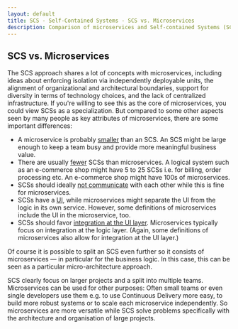 ```yaml
---
layout: default
title: SCS - Self-Contained Systems - SCS vs. Microservices
description: Comparison of microservices and Self-contained Systems (SCS)
---
```


SCS vs. Microservices
---

The SCS approach shares a lot of concepts with microservices, including ideas about
enforcing isolation via independently deployable units, the alignment
of organizational and architectural boundaries, support for diversity
in terms of technology choices, and the lack of centralized infrastructure. If
you're willing to see this as the core of microservices, you could view SCSs as
a specialization. But compared to some other aspects seen by many people
as key attributes of microservices, there are some important differences:

<ul>
<li id="smaller">A microservice is probably <a href="#smaller">smaller</a> than an SCS. An SCS might be
  large enough to keep a team busy and provide more meaningful
  business value.</li>

<li id="fewer">There are usually <a href="#fewer">fewer</a> SCSs than
  microservices. A logical system such as an e-commerce shop might have 5 to 25 SCSs
  i.e. for billing, order processing etc. An e-commerce shop might
  have 100s of microservices.</li>

<li id="no-communication">SCSs should ideally <a href="#no-communication">not communicate</a> with each other while this is
fine for microservices.</li>

<li id="ui">SCSs have a <a href="#ui">UI</a>, while microservices might separate the UI from the
  logic in its own service. However, some definitions of microservices
  include the UI in the microservice, too.</li>

<li id="ui-integration"> SCSs should favor <a href="#ui-integration">integration at the UI layer</a>.
  Microservices typically focus on integration at the logic layer.
  (Again, some definitions of microservices also allow for integration at the UI layer.)</li>
</ul>

Of course it is possible to split an SCS even further so it consists
of microservices — in particular for the business logic. In this case, this
can be seen as a particular micro-architecture approach.

SCS clearly focus on larger projects and a split into multiple
teams. Microservices can be used for other purposes: Often small teams
or even single developers use them e.g. to use Continuous Delivery
more easy, to build more robust systems or to scale each microservice
independently. So microservices are more versatile while SCS solve
problems specifically with the architecture and organisation of large
projects.
